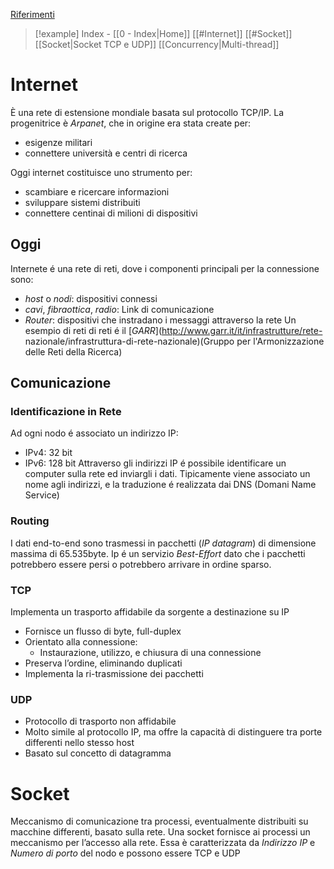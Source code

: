 [Riferimenti](https://docs.python.org/3/library/socket.html)

> [!example] Index - [[0 - Index|Home]]
> [[#Internet]]
> [[#Socket]]
> [[Socket|Socket TCP e UDP]]
> [[Concurrency|Multi-thread]]

# Internet
È una rete di estensione mondiale  basata sul protocollo TCP/IP. La progenitrice è *Arpanet*, che in origine era stata create per:
- esigenze militari
- connettere università e centri di ricerca

Oggi internet costituisce uno strumento per:
- scambiare e ricercare informazioni
- sviluppare sistemi distribuiti
- connettere centinai di milioni di dispositivi

## Oggi
Internete é una rete di reti, dove i componenti principali per la connessione sono:
- *host* o *nodi*: dispositivi connessi
- *cavi*, *fibraottica*, *radio*: Link di comunicazione
- *Router*: dispositivi che instradano i messaggi attraverso la rete
Un esempio di reti di reti é il [*GARR*](http://www.garr.it/it/infrastrutture/rete- nazionale/infrastruttura-di-rete-nazionale)(Gruppo per l'Armonizzazione delle Reti della Ricerca)

## Comunicazione

### Identificazione in Rete

Ad ogni nodo é associato un indirizzo IP:
- IPv4: 32 bit
- IPv6: 128 bit
Attraverso gli indirizzi IP é possibile identificare un computer sulla rete ed inviargli i dati.
Tipicamente viene associato un nome agli indirizzi, e la traduzione é realizzata dai DNS (Domani Name Service)

### Routing
I dati end-to-end sono trasmessi in pacchetti (*IP datagram*) di dimensione massima di 65.535byte.
Ip é un servizio *Best-Effort* dato che i pacchetti potrebbero essere persi o potrebbero arrivare in ordine sparso.

### TCP 
Implementa un trasporto affidabile da sorgente a destinazione su IP
- Fornisce un flusso di byte, full-duplex
- Orientato alla connessione: 
	- Instaurazione, utilizzo, e chiusura di una connessione
- Preserva l’ordine, eliminando duplicati
- Implementa la ri-trasmissione dei pacchetti
### UDP
- Protocollo di trasporto non affidabile
- Molto simile al protocollo IP, ma offre la capacità di distinguere tra porte differenti nello stesso host
- Basato sul concetto di datagramma

# Socket
Meccanismo di comunicazione tra processi, eventualmente distribuiti su macchine differenti, basato sulla rete.
Una socket fornisce ai processi un meccanismo per l’accesso alla rete. Essa è caratterizzata da *Indirizzo IP* e *Numero di porto* del nodo e possono essere TCP e UDP

